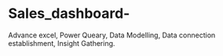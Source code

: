 # Sales_dashboard-
Advance excel, Power Queary, Data Modelling, Data connection establishment, Insight Gathering.
